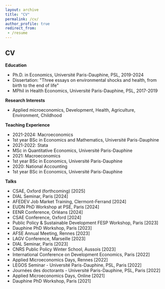 ```yaml
---
layout: archive
title: "CV"
permalink: /cv/
author_profile: true
redirect_from:
 - /resume
---
```


## CV

**Education**
* Ph.D. in Economics, Université Paris-Dauphine, PSL, 2019-2024
 * Dissertation: "Three essays on environmental shocks and health, from birth to the end of life"
* MPhil in Health Economics, Université Paris-Dauphine, PSL, 2017-2019

**Research Interests**
* Applied microeconomics, Development, Health, Agriculture, Environment, Childhood
 
**Teaching Experience**
* 2021-2024: Macroeconomics
 * 1st year BSc in Economics and Mathematics, Université Paris-Dauphine
* 2021-2022: Stata
 * MSc in Quantitative Economics, Université Paris-Dauphine
* 2021: Macroeconomics
 * 1st year BSc in Economics, Université Paris-Dauphine
* 2020: National Accounting
 * 1st year BSc in Economics, Université Paris-Dauphine

**Talks**
- CSAE, Oxford (forthcoming) [2025]
- DIAL Seminar, Paris [2024]
- AFEDEV Job Market Training, Clermont-Ferrand [2024]
- EUDN PhD Workshop at PSE, Paris [2024]
- EENR Conference, Orléans [2024]
- CSAE Conference, Oxford [2024]
- Public Policy & Sustainable Development FESP Workshop, Paris [2023]
- Dauphine PhD Workshop, Paris [2023] 
- AFSE Annual Meeting, Rennes [2023]
- LAGV Conference, Marseille [2023]
- DIAL Seminar, Paris [2023]
- CNRS Public Policy Winter School, Aussois [2023]
- International Conference on Development Economics, Paris [2022]
- Applied Microeconomics Days, Rennes [2022]
- LEGOS Seminar - Université Paris-Dauphine, PSL, Paris [2022]
- Journées des doctorants - Université Paris-Dauphine, PSL, Paris [2022]
- Applied Microeconomics Days, Online [2021]
- Dauphine PhD Workshop, Paris [2021]
